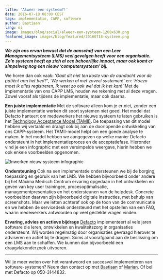 ```yaml
---
title: 'Alweer een systeem?!'
date: 2016-07-18 08:00 CEST
tags: implementatie, CAPP, software
author: Bastiaan
lang: nl
image: images/blog/social/alweer-een-systeem-1200x630.png
featured_image: images/blog/featured/20160718-systeem.png
---
```


***We zijn ons ervan bewust dat de aanschaf van een Leer Managementsysteem (LMS) veel gevolgen heeft voor een organisatie. Zo’n systeem heeft op zich al een behoorlijke impact, maar ook komt er simpelweg nog een nieuw ‘computersysteem’ bij.***

We horen dan ook vaak: *‘Gaat dit niet ten koste van de aandacht voor de patiënt aan het bed?’*, *‘We werken al met zoveel systemen!’* en: *‘Hoezo moet ik alles registreren, ik weet zo ook wel dat ik het kan!’* Met de implementatie van ons CAPP LMS, houden we rekening met al deze vragen. Zowel vooraf als tijdens de implementatie, maar ook daarna.

**Een juiste implementatie**
Met de software alleen kom je er niet, zonder een juiste implementatie werken dit soort systemen niet goed. Het model dat Defacto hanteert om medewerkers het nieuwe systeem te laten gebruiken is het [Technology Acceptance Model (TAMII)](http://scholar.google.nl/scholar_url?url=http://www.academia.edu/download/42921312/20002_MS_Venkatesh_Davis_ext_TAM_NO.pdf&hl=nl&sa=X&scisig=AAGBfm0-1t_qZpaAyPPN7zPCA5lZvaKCxw&nossl=1&oi=scholarr&ved=0ahUKEwiBrsfcuvDNAhWCwBQKHWmjDtsQgAMIHSgAMAA). De toepassing van dit model hebben wij vertaald en draagt ook bij aan de doorlopende ontwikkeling van ons CAPP-systeem. Het TAMII-model helpt om een goede analyse te maken. In het model hebben we aangegeven op welke manier Defacto ondersteunt in het implementatieproces en de acceptatiefase. Hieronder vind je een infographic met een versimpelde weergave, hierin hebben we ook enkele voorbeelden opgenomen.

![Inwerken nieuw systeem infographic](/images/blog/inwerken-nieuw-systeem-groot.png)

**Ondersteuning**
Ook na een implementatie ondersteunen we bij de borging, toepassing en gebruik van het LMS. We hebben bijvoorbeeld onder andere bij het Máxima Medisch Centrum ervaring opgedaan in het ontwikkelen en geven van key user trainingen, procesoptimalisatie, managementpresentaties en het ondersteunen van de helpdesk. Concrete voorbeelden daarvan zijn bijvoorbeeld digitale instructies, met behulp van screenshots. Maar we letten achteraf ook op de toon van de communicatie en we hebben de servicedesk ondersteund met het opstellen van een FAQ, waarin medewerkers antwoorden op veel gestelde vragen vinden.

**Ervaring, advies en actieve bijdrage**
[Defacto](/over-ons/) implementeert al vele jaren software die leren, ontwikkelen en kwaliteitszorg in organisaties ondersteunt. Wij worden regelmatig door organisaties gevraagd hierover te adviseren en actief bij te dragen. Soms al voorafgaand aan de beslissing om een LMS aan te schaffen. We kunnen dan bijvoorbeeld een draagvlakonderzoek uitvoeren.

---------------------------------------------------------------------------------------------------------------------------

Wil je meer weten over het verantwoord en succesvol implementeren van software-systemen? Neem dan contact op met [Bastiaan](mailto:b.barelds@defacto.nl) of [Marian](mailto:m.joustra@defacto.nl). Of bel met Defacto op 050-3144832.
